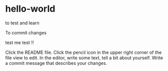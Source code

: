 # hello-world
to test and learn

To commit changes



test me test !!


Click the README file.
Click the pencil icon in the upper right corner of the file view to edit.
In the editor, write some text, tell a bit about yourself.
Write a commit message that describes your changes.
